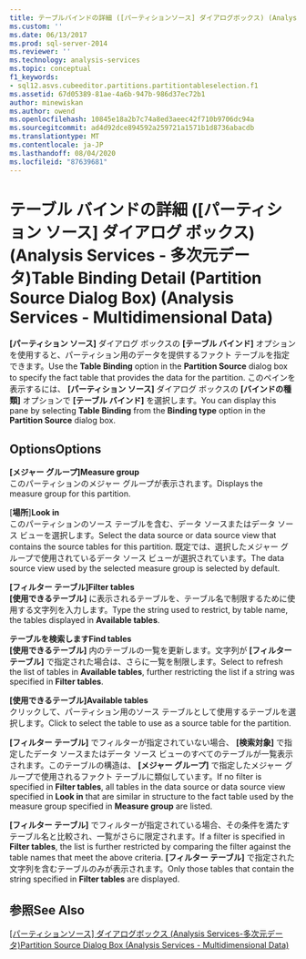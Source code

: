 ```yaml
---
title: テーブルバインドの詳細 ([パーティションソース] ダイアログボックス) (Analysis Services-多次元データ) |Microsoft Docs
ms.custom: ''
ms.date: 06/13/2017
ms.prod: sql-server-2014
ms.reviewer: ''
ms.technology: analysis-services
ms.topic: conceptual
f1_keywords:
- sql12.asvs.cubeeditor.partitions.partitiontableselection.f1
ms.assetid: 67d05389-81ae-4a6b-947b-986d37ec72b1
author: minewiskan
ms.author: owend
ms.openlocfilehash: 10845e18a2b7c74a8ed3aeec42f710b9706dc94a
ms.sourcegitcommit: ad4d92dce894592a259721a1571b1d8736abacdb
ms.translationtype: MT
ms.contentlocale: ja-JP
ms.lasthandoff: 08/04/2020
ms.locfileid: "87639681"
---
```

# <a name="table-binding-detail-partition-source-dialog-box-analysis-services---multidimensional-data"></a><span data-ttu-id="e9f3b-102">テーブル バインドの詳細 ([パーティション ソース] ダイアログ ボックス) (Analysis Services - 多次元データ)</span><span class="sxs-lookup"><span data-stu-id="e9f3b-102">Table Binding Detail (Partition Source Dialog Box) (Analysis Services - Multidimensional Data)</span></span>
  <span data-ttu-id="e9f3b-103">**[パーティション ソース]** ダイアログ ボックスの **[テーブル バインド]** オプションを使用すると、パーティション用のデータを提供するファクト テーブルを指定できます。</span><span class="sxs-lookup"><span data-stu-id="e9f3b-103">Use the **Table Binding** option in the **Partition Source** dialog box to specify the fact table that provides the data for the partition.</span></span> <span data-ttu-id="e9f3b-104">このペインを表示するには、 **[パーティション ソース]** ダイアログ ボックスの **[バインドの種類]** オプションで **[テーブル バインド]** を選択します。</span><span class="sxs-lookup"><span data-stu-id="e9f3b-104">You can display this pane by selecting **Table Binding** from the **Binding type** option in the **Partition Source** dialog box.</span></span>  
  
## <a name="options"></a><span data-ttu-id="e9f3b-105">Options</span><span class="sxs-lookup"><span data-stu-id="e9f3b-105">Options</span></span>  
 <span data-ttu-id="e9f3b-106">**[メジャー グループ]**</span><span class="sxs-lookup"><span data-stu-id="e9f3b-106">**Measure group**</span></span>  
 <span data-ttu-id="e9f3b-107">このパーティションのメジャー グループが表示されます。</span><span class="sxs-lookup"><span data-stu-id="e9f3b-107">Displays the measure group for this partition.</span></span>  
  
 <span data-ttu-id="e9f3b-108">[**場所**]</span><span class="sxs-lookup"><span data-stu-id="e9f3b-108">**Look in**</span></span>  
 <span data-ttu-id="e9f3b-109">このパーティションのソース テーブルを含む、データ ソースまたはデータ ソース ビューを選択します。</span><span class="sxs-lookup"><span data-stu-id="e9f3b-109">Select the data source or data source view that contains the source tables for this partition.</span></span> <span data-ttu-id="e9f3b-110">既定では、選択したメジャー グループで使用されているデータ ソース ビューが選択されています。</span><span class="sxs-lookup"><span data-stu-id="e9f3b-110">The data source view used by the selected measure group is selected by default.</span></span>  
  
 <span data-ttu-id="e9f3b-111">**[フィルター テーブル]**</span><span class="sxs-lookup"><span data-stu-id="e9f3b-111">**Filter tables**</span></span>  
 <span data-ttu-id="e9f3b-112">**[使用できるテーブル]** に表示されるテーブルを、テーブル名で制限するために使用する文字列を入力します。</span><span class="sxs-lookup"><span data-stu-id="e9f3b-112">Type the string used to restrict, by table name, the tables displayed in **Available tables**.</span></span>  
  
 <span data-ttu-id="e9f3b-113">**テーブルを検索します**</span><span class="sxs-lookup"><span data-stu-id="e9f3b-113">**Find tables**</span></span>  
 <span data-ttu-id="e9f3b-114">**[使用できるテーブル]** 内のテーブルの一覧を更新します。文字列が **[フィルター テーブル]** で指定された場合は、さらに一覧を制限します。</span><span class="sxs-lookup"><span data-stu-id="e9f3b-114">Select to refresh the list of tables in **Available tables**, further restricting the list if a string was specified in **Filter tables**.</span></span>  
  
 <span data-ttu-id="e9f3b-115">**[使用できるテーブル]**</span><span class="sxs-lookup"><span data-stu-id="e9f3b-115">**Available tables**</span></span>  
 <span data-ttu-id="e9f3b-116">クリックして、パーティション用のソース テーブルとして使用するテーブルを選択します。</span><span class="sxs-lookup"><span data-stu-id="e9f3b-116">Click to select the table to use as a source table for the partition.</span></span>  
  
 <span data-ttu-id="e9f3b-117">**[フィルター テーブル]** でフィルターが指定されていない場合、 **[検索対象]** で指定したデータ ソースまたはデータ ソース ビューのすべてのテーブルが一覧表示されます。このテーブルの構造は、 **[メジャー グループ]** で指定したメジャー グループで使用されるファクト テーブルに類似しています。</span><span class="sxs-lookup"><span data-stu-id="e9f3b-117">If no filter is specified in **Filter tables**, all tables in the data source or data source view specified in **Look in** that are similar in structure to the fact table used by the measure group specified in **Measure group** are listed.</span></span>  
  
 <span data-ttu-id="e9f3b-118">**[フィルター テーブル]** でフィルターが指定されている場合、その条件を満たすテーブル名と比較され、一覧がさらに限定されます。</span><span class="sxs-lookup"><span data-stu-id="e9f3b-118">If a filter is specified in **Filter tables**, the list is further restricted by comparing the filter against the table names that meet the above criteria.</span></span> <span data-ttu-id="e9f3b-119">**[フィルター テーブル]** で指定された文字列を含むテーブルのみが表示されます。</span><span class="sxs-lookup"><span data-stu-id="e9f3b-119">Only those tables that contain the string specified in **Filter tables** are displayed.</span></span>  
  
## <a name="see-also"></a><span data-ttu-id="e9f3b-120">参照</span><span class="sxs-lookup"><span data-stu-id="e9f3b-120">See Also</span></span>  
 <span data-ttu-id="e9f3b-121">[[パーティションソース] ダイアログボックス &#40;Analysis Services-多次元データ&#41;](partition-source-dialog-box-analysis-services-multidimensional-data.md)</span><span class="sxs-lookup"><span data-stu-id="e9f3b-121">[Partition Source Dialog Box &#40;Analysis Services - Multidimensional Data&#41;](partition-source-dialog-box-analysis-services-multidimensional-data.md)</span></span>  
  
  
